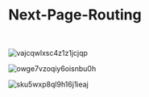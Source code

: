 # Next-Page-Routing

<br>

![vajcqwlxsc4z1z1jcjqp](https://github.com/choir27/Next-Page-Routing/assets/66279068/71953b6a-6fbd-4718-8fdc-3d41039d3f4c)
<br>

![owge7vzoqiy6oisnbu0h](https://github.com/choir27/Next-Page-Routing/assets/66279068/16d22db3-892a-4591-97f4-3961e19b1ac6)
<br>

![sku5wxp8ql9h16j1ieaj](https://github.com/choir27/Next-Page-Routing/assets/66279068/1bac7719-c039-4f44-84fe-061b88e6bf3b)
